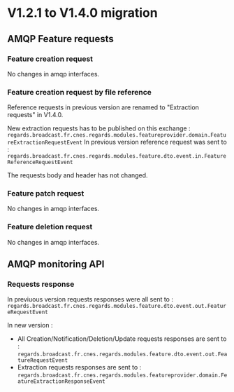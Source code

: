 # V1.2.1 to V1.4.0 migration

## AMQP Feature requests

### Feature creation request

No changes in amqp interfaces.

### Feature creation request by file reference

Reference requests in previous version are renamed to "Extraction requests" in V1.4.0.

New extraction requests has to be published on this exchange : `regards.broadcast.fr.cnes.regards.modules.featureprovider.domain.FeatureExtractionRequestEvent` 
In previous version reference request was sent to : `regards.broadcast.fr.cnes.regards.modules.feature.dto.event.in.FeatureReferenceRequestEvent`

The requests body and header has not changed.

### Feature patch request

No changes in amqp interfaces.

### Feature deletion request

No changes in amqp interfaces.

## AMQP monitoring API

### Requests response

In previuous version requests responses were all sent to : `regards.broadcast.fr.cnes.regards.modules.feature.dto.event.out.FeatureRequestEvent`

In new version :
 - All Creation/Notification/Deletion/Update requests responses are sent to : `regards.broadcast.fr.cnes.regards.modules.feature.dto.event.out.FeatureRequestEvent`
 - Extraction requests responses are sent to : `regards.broadcast.fr.cnes.regards.modules.featureprovider.domain.FeatureExtractionResponseEvent`




